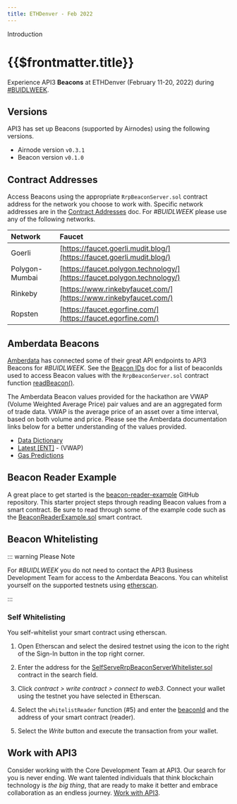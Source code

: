 ```yaml
---
title: ETHDenver - Feb 2022
---
```


<TitleSpan>Introduction</TitleSpan>

# {{$frontmatter.title}}

<TocHeader />
<TOC class="table-of-contents" :include-level="[2,3]" />

Experience API3 **Beacons** at ETHDenver (February 11-20, 2022) during
[#BUIDLWEEK](https://www.ethdenver.com/buidlweek).

## Versions

API3 has set up Beacons (supported by Airnodes) using the following versions.

- Airnode version `v0.3.1`
- Beacon version `v0.1.0`

## Contract Addresses

Access Beacons using the appropriate `RrpBeaconServer.sol` contract address for
the network you choose to work with. Specific network addresses are in the
[Contract Addresses](../reference/contract-addresses.md) doc. For _#BUIDLWEEK_
please use any of the following networks.

| Network        | Faucet                                                                   |
| :------------- | :----------------------------------------------------------------------- |
| Goerli         | [https://faucet.goerli.mudit.blog/](https://faucet.goerli.mudit.blog/)   |
| Polygon-Mumbai | [https://faucet.polygon.technology/](https://faucet.polygon.technology/) |
| Rinkeby        | [https://www.rinkebyfaucet.com/](https://www.rinkebyfaucet.com/)         |
| Ropsten        | [https://faucet.egorfine.com/](https://faucet.egorfine.com/)             |

## Amberdata Beacons

[Amberdata](https://amberdata.io) has connected some of their great API
endpoints to API3 Beacons for _#BUIDLWEEK_. See the
[Beacon IDs](../reference/beacon-ids.md) doc for a list of beaconIds used to
access Beacon values with the `RrpBeaconServer.sol` contract function
[readBeacon()](../functions/read-beacon.md).

The Amberdata Beacon values provided for the hackathon are VWAP (Volume Weighted
Average Price) pair values and are an aggregated form of trade data. VWAP is the
average price of an asset over a time interval, based on both volume and price.
Please see the Amberdata documentation links below for a better understanding of
the values provided.

- [Data Dictionary](https://amberdata.io/dictionary/)
- [Latest [ENT]](https://docs.amberdata.io/reference#spot-vwap-pairs-latest) -
  (VWAP)
- [Gas Predictions](https://docs.amberdata.io/reference#get-gas-predictions)

## Beacon Reader Example

A great place to get started is the
[beacon-reader-example](https://github.com/api3dao/beacon-reader-example) GitHub
repository. This starter project steps through reading Beacon values from a
smart contract. Be sure to read through some of the example code such as the
[BeaconReaderExample.sol](https://github.com/api3dao/beacon-reader-example/blob/main/contracts/BeaconReaderExample.sol)
smart contract.

## Beacon Whitelisting

::: warning Please Note

For _#BUIDLWEEK_ you do not need to contact the API3 Business Development Team
for access to the Amberdata Beacons. You can whitelist yourself on the supported
testnets using [etherscan](https://etherscan.io/).

:::

### Self Whitelisting

You self-whitelist your smart contract using etherscan.

1. Open Etherscan and select the desired testnet using the icon to the right of
   the Sign-In button in the top right corner.

2. Enter the address for the
   [SelfServeRrpBeaconServerWhitelister.sol](../reference/contract-addresses.md#selfserverrpbeaconserverwhitelister-sol)
   contract in the search field.

3. Click _contract > write contract > connect to web3_. Connect your wallet
   using the testnet you have selected in Etherscan.

4. Select the `whitelistReader` function (#5) and enter the
   [beaconId](../reference/beacon-ids.md) and the address of your smart contract
   (reader).

5. Select the _Write_ button and execute the transaction from your wallet.

## Work with API3

Consider working with the Core Development Team at API3. Our search for you is
never ending. We want talented individuals that think blockchain technology is
_the big thing_, that are ready to make it better and embrace collaboration as
an endless journey. [Work with API3](/api3/introduction/work.md).
